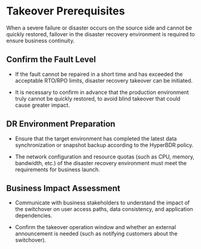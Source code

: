 # Takeover Prerequisites

When a severe failure or disaster occurs on the source side and cannot be quickly restored, failover in the disaster recovery environment is required to ensure business continuity.

## Confirm the Fault Level

* If the fault cannot be repaired in a short time and has exceeded the acceptable RTO/RPO limits, disaster recovery takeover can be initiated.

* It is necessary to confirm in advance that the production environment truly cannot be quickly restored, to avoid blind takeover that could cause greater impact.

## DR Environment Preparation

* Ensure that the target environment has completed the latest data synchronization or snapshot backup according to the HyperBDR policy.

* The network configuration and resource quotas (such as CPU, memory, bandwidth, etc.) of the disaster recovery environment must meet the requirements for business launch.

## Business Impact Assessment

* Communicate with business stakeholders to understand the impact of the switchover on user access paths, data consistency, and application dependencies.

* Confirm the takeover operation window and whether an external announcement is needed (such as notifying customers about the switchover).